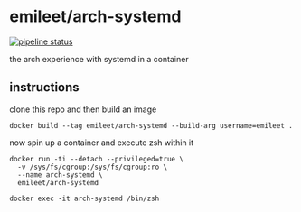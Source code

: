 # emileet/arch-systemd
[![pipeline status](https://git.plsnobully.me/emileet/arch-systemd/badges/master/pipeline.svg)](https://git.plsnobully.me/emileet/arch-systemd/-/commits/master)

the arch experience with systemd in a container

## instructions

clone this repo and then build an image

```shell
docker build --tag emileet/arch-systemd --build-arg username=emileet .
```

now spin up a container and execute zsh within it
```shell
docker run -ti --detach --privileged=true \
  -v /sys/fs/cgroup:/sys/fs/cgroup:ro \
  --name arch-systemd \
  emileet/arch-systemd

docker exec -it arch-systemd /bin/zsh
```
